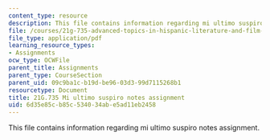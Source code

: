 ```yaml
---
content_type: resource
description: This file contains information regarding mi ultimo suspiro notes assignment.
file: /courses/21g-735-advanced-topics-in-hispanic-literature-and-film-the-films-of-luis-bunuel-fall-2013/6d35e85cb85c534034abe5ad11eb2458_MIT21G_735F13_ultimo_asgn.pdf
file_type: application/pdf
learning_resource_types:
- Assignments
ocw_type: OCWFile
parent_title: Assignments
parent_type: CourseSection
parent_uid: 09c9ba1c-b19d-be96-03d3-99d7115268b1
resourcetype: Document
title: 21G.735 Mi ultimo suspiro notes assignment
uid: 6d35e85c-b85c-5340-34ab-e5ad11eb2458
---
```

This file contains information regarding mi ultimo suspiro notes assignment.

